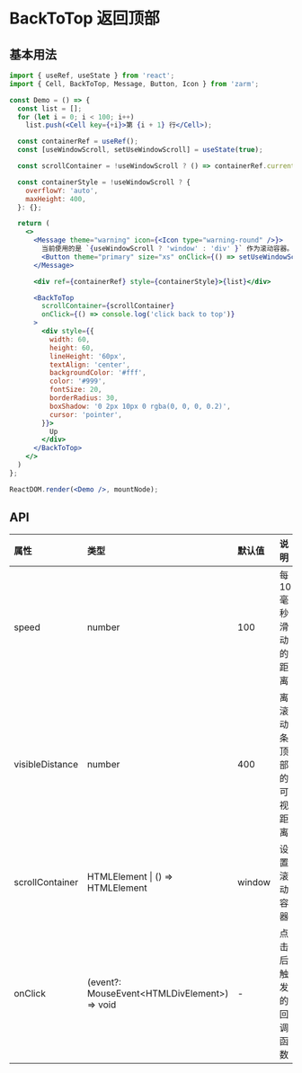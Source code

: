 
# BackToTop 返回顶部



## 基本用法
```jsx
import { useRef, useState } from 'react';
import { Cell, BackToTop, Message, Button, Icon } from 'zarm';

const Demo = () => {
  const list = [];
  for (let i = 0; i < 100; i++)
    list.push(<Cell key={+i}>第 {i + 1} 行</Cell>);

  const containerRef = useRef();
  const [useWindowScroll, setUseWindowScroll] = useState(true);

  const scrollContainer = !useWindowScroll ? () => containerRef.current : null;

  const containerStyle = !useWindowScroll ? {
    overflowY: 'auto',
    maxHeight: 400,
  }: {};

  return (
    <>
      <Message theme="warning" icon={<Icon type="warning-round" />}>
        当前使用的是 `{useWindowScroll ? 'window' : 'div' }` 作为滚动容器。
        <Button theme="primary" size="xs" onClick={() => setUseWindowScroll(!useWindowScroll)}>点击切换</Button>
      </Message>

      <div ref={containerRef} style={containerStyle}>{list}</div>

      <BackToTop
        scrollContainer={scrollContainer}
        onClick={() => console.log('click back to top')}
      >
        <div style={{
          width: 60,
          height: 60,
          lineHeight: '60px',
          textAlign: 'center',
          backgroundColor: '#fff',
          color: '#999',
          fontSize: 20,
          borderRadius: 30,
          boxShadow: '0 2px 10px 0 rgba(0, 0, 0, 0.2)',
          cursor: 'pointer',
        }}>
          Up
        </div>
      </BackToTop>
    </>
  )
};

ReactDOM.render(<Demo />, mountNode);
```



## API

| 属性 | 类型 | 默认值 | 说明 |
| :--- | :--- | :--- | :--- |
| speed | number | 100 | 每10毫秒滑动的距离 |
| visibleDistance | number | 400 | 离滚动条顶部的可视距离 |
| scrollContainer | HTMLElement \| () => HTMLElement | window | 设置滚动容器 |
| onClick | (event?: MouseEvent&lt;HTMLDivElement&gt;) => void | - | 点击后触发的回调函数 |
